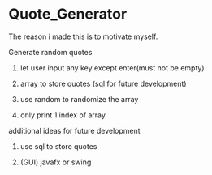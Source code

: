 # Quote_Generator
The reason i made this is to motivate myself.

Generate random quotes

1) let user input any key except enter(must not be empty)

2) array to store quotes (sql for future development)

3) use random to randomize the array

4) only print 1 index of array


additional ideas for future development

1) use sql to store quotes

2) (GUI) javafx or swing
